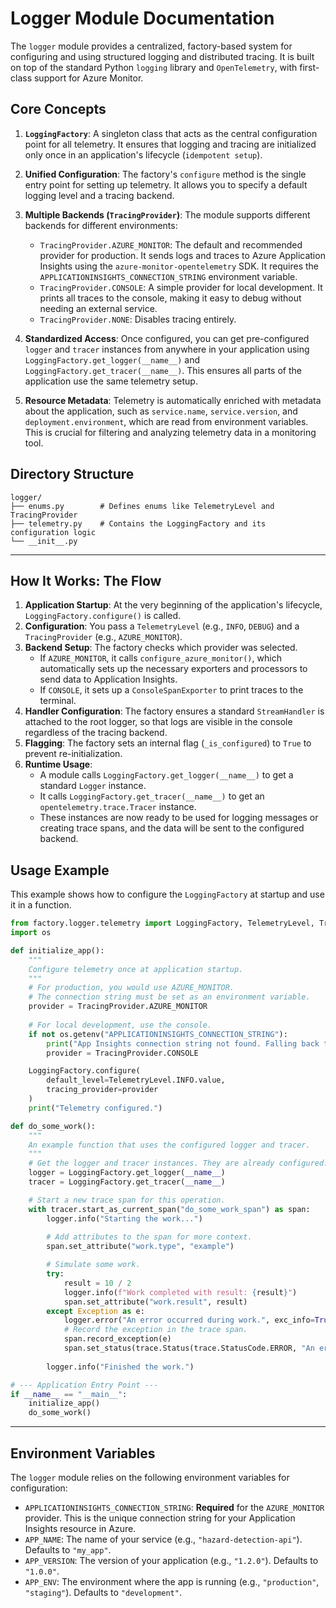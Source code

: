 # Logger Module Documentation

The `logger` module provides a centralized, factory-based system for configuring and using structured logging and distributed tracing. It is built on top of the standard Python `logging` library and `OpenTelemetry`, with first-class support for Azure Monitor.

## Core Concepts

1.  **`LoggingFactory`**: A singleton class that acts as the central configuration point for all telemetry. It ensures that logging and tracing are initialized only once in an application's lifecycle (`idempotent setup`).

2.  **Unified Configuration**: The factory's `configure` method is the single entry point for setting up telemetry. It allows you to specify a default logging level and a tracing backend.

3.  **Multiple Backends (`TracingProvider`)**: The module supports different backends for different environments:
    *   `TracingProvider.AZURE_MONITOR`: The default and recommended provider for production. It sends logs and traces to Azure Application Insights using the `azure-monitor-opentelemetry` SDK. It requires the `APPLICATIONINSIGHTS_CONNECTION_STRING` environment variable.
    *   `TracingProvider.CONSOLE`: A simple provider for local development. It prints all traces to the console, making it easy to debug without needing an external service.
    *   `TracingProvider.NONE`: Disables tracing entirely.

4.  **Standardized Access**: Once configured, you can get pre-configured `logger` and `tracer` instances from anywhere in your application using `LoggingFactory.get_logger(__name__)` and `LoggingFactory.get_tracer(__name__)`. This ensures all parts of the application use the same telemetry setup.

5.  **Resource Metadata**: Telemetry is automatically enriched with metadata about the application, such as `service.name`, `service.version`, and `deployment.environment`, which are read from environment variables. This is crucial for filtering and analyzing telemetry data in a monitoring tool.

## Directory Structure

```
logger/
├── enums.py        # Defines enums like TelemetryLevel and TracingProvider
├── telemetry.py    # Contains the LoggingFactory and its configuration logic
└── __init__.py
```

---

## How It Works: The Flow

1.  **Application Startup**: At the very beginning of the application's lifecycle, `LoggingFactory.configure()` is called.
2.  **Configuration**: You pass a `TelemetryLevel` (e.g., `INFO`, `DEBUG`) and a `TracingProvider` (e.g., `AZURE_MONITOR`).
3.  **Backend Setup**: The factory checks which provider was selected.
    *   If `AZURE_MONITOR`, it calls `configure_azure_monitor()`, which automatically sets up the necessary exporters and processors to send data to Application Insights.
    *   If `CONSOLE`, it sets up a `ConsoleSpanExporter` to print traces to the terminal.
4.  **Handler Configuration**: The factory ensures a standard `StreamHandler` is attached to the root logger, so that logs are visible in the console regardless of the tracing backend.
5.  **Flagging**: The factory sets an internal flag (`_is_configured`) to `True` to prevent re-initialization.
6.  **Runtime Usage**:
    *   A module calls `LoggingFactory.get_logger(__name__)` to get a standard `Logger` instance.
    *   It calls `LoggingFactory.get_tracer(__name__)` to get an `opentelemetry.trace.Tracer` instance.
    *   These instances are now ready to be used for logging messages or creating trace spans, and the data will be sent to the configured backend.

## Usage Example

This example shows how to configure the `LoggingFactory` at startup and use it in a function.

```python
from factory.logger.telemetry import LoggingFactory, TelemetryLevel, TracingProvider
import os

def initialize_app():
    """
    Configure telemetry once at application startup.
    """
    # For production, you would use AZURE_MONITOR.
    # The connection string must be set as an environment variable.
    provider = TracingProvider.AZURE_MONITOR
    
    # For local development, use the console.
    if not os.getenv("APPLICATIONINSIGHTS_CONNECTION_STRING"):
        print("App Insights connection string not found. Falling back to console.")
        provider = TracingProvider.CONSOLE

    LoggingFactory.configure(
        default_level=TelemetryLevel.INFO.value,
        tracing_provider=provider
    )
    print("Telemetry configured.")

def do_some_work():
    """
    An example function that uses the configured logger and tracer.
    """
    # Get the logger and tracer instances. They are already configured.
    logger = LoggingFactory.get_logger(__name__)
    tracer = LoggingFactory.get_tracer(__name__)

    # Start a new trace span for this operation.
    with tracer.start_as_current_span("do_some_work_span") as span:
        logger.info("Starting the work...")
        
        # Add attributes to the span for more context.
        span.set_attribute("work.type", "example")

        # Simulate some work.
        try:
            result = 10 / 2
            logger.info(f"Work completed with result: {result}")
            span.set_attribute("work.result", result)
        except Exception as e:
            logger.error("An error occurred during work.", exc_info=True)
            # Record the exception in the trace span.
            span.record_exception(e)
            span.set_status(trace.Status(trace.StatusCode.ERROR, "An error occurred"))
        
        logger.info("Finished the work.")

# --- Application Entry Point ---
if __name__ == "__main__":
    initialize_app()
    do_some_work()
```

---

## Environment Variables

The `logger` module relies on the following environment variables for configuration:

*   `APPLICATIONINSIGHTS_CONNECTION_STRING`: **Required** for the `AZURE_MONITOR` provider. This is the unique connection string for your Application Insights resource in Azure.
*   `APP_NAME`: The name of your service (e.g., `"hazard-detection-api"`). Defaults to `"my_app"`.
*   `APP_VERSION`: The version of your application (e.g., `"1.2.0"`). Defaults to `"1.0.0"`.
*   `APP_ENV`: The environment where the app is running (e.g., `"production"`, `"staging"`). Defaults to `"development"`.
